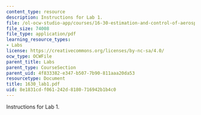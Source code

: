 ```yaml
---
content_type: resource
description: Instructions for Lab 1.
file: /ol-ocw-studio-app/courses/16-30-estimation-and-control-of-aerospace-systems-spring-2004/8e1831cdf061242d8180716942b1b4c0_1630_lab1.pdf
file_size: 74008
file_type: application/pdf
learning_resource_types:
- Labs
license: https://creativecommons.org/licenses/by-nc-sa/4.0/
ocw_type: OCWFile
parent_title: Labs
parent_type: CourseSection
parent_uid: 4f833382-e347-b507-7b90-811aaa20da53
resourcetype: Document
title: 1630_lab1.pdf
uid: 8e1831cd-f061-242d-8180-716942b1b4c0
---
```

Instructions for Lab 1.